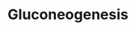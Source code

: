 ---
annotations:
- id: PW:0000641
  parent: regulatory pathway
  type: Pathway Ontology
  value: gluconeogenesis pathway
- id: PW:0000002
  parent: classic metabolic pathway
  type: Pathway Ontology
  value: classic metabolic pathway
authors:
- LarsEijssen
- AlexanderPico
- MaintBot
communities:
- Plants
description: ''
last-edited: 2019-09-17
organisms:
- Solanum lycopersicum
redirect_from:
- /index.php/Pathway:WP2630
- /instance/WP2630
- /instance/WP2630_r107270
revision: r107270
schema-jsonld:
- '@context': https://schema.org/
  '@id': https://wikipathways.github.io/pathways/WP2630.html
  '@type': Dataset
  creator:
    '@type': Organization
    name: WikiPathways
  description: ''
  keywords:
  - 1,3-diphosphateglycerate
  - 1.1.1.37
  - 1.1.1.40
  - 1.2.1.12
  - 2-phosphoglycerate
  - 2.7.2.3
  - 2.7.9.2
  - 3-phosphoglycerate
  - 3.1.3.11
  - 4.1.1.49
  - 4.1.2.13
  - 5.4.2.1
  - D-fructose-6-phosphate
  - D-glyceraldehyde-3-phosphate
  - Dihydroxyacetone phosphate Acyl Ester
  - Fructose-1,6-bisphosphate
  - Malate
  - Oxaloacetate
  - Phosphoenolpyruvate
  - Pyruvate
  - β-D-glucose-6-phosphate
  license: CC0
  name: Gluconeogenesis
seo: CreativeWork
title: Gluconeogenesis
wpid: WP2630
---